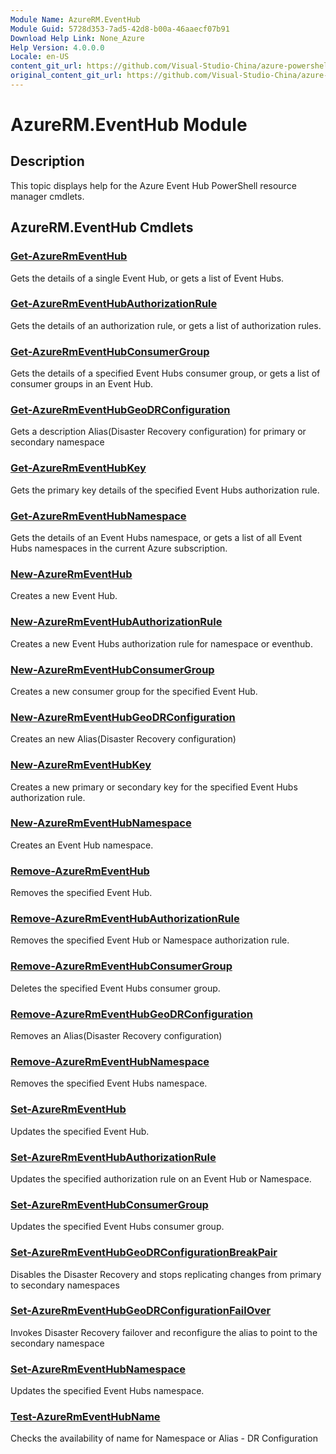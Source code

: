 ```yaml
---
Module Name: AzureRM.EventHub
Module Guid: 5728d353-7ad5-42d8-b00a-46aaecf07b91
Download Help Link: None_Azure
Help Version: 4.0.0.0
Locale: en-US
content_git_url: https://github.com/Visual-Studio-China/azure-powershell/blob/preview/src/ResourceManager/EventHub/Commands.EventHub/help/AzureRM.EventHub.md
original_content_git_url: https://github.com/Visual-Studio-China/azure-powershell/blob/preview/src/ResourceManager/EventHub/Commands.EventHub/help/AzureRM.EventHub.md
---
```


# AzureRM.EventHub Module
## Description
This topic displays help for the Azure Event Hub PowerShell resource manager cmdlets.

## AzureRM.EventHub Cmdlets
### [Get-AzureRmEventHub](Get-AzureRmEventHub.md)
Gets the details of a single Event Hub, or gets a list of Event Hubs.

### [Get-AzureRmEventHubAuthorizationRule](Get-AzureRmEventHubAuthorizationRule.md)
Gets the details of an authorization rule, or gets a list of authorization rules.

### [Get-AzureRmEventHubConsumerGroup](Get-AzureRmEventHubConsumerGroup.md)
Gets the details of a specified Event Hubs consumer group, or gets a list of consumer groups in an Event Hub.

### [Get-AzureRmEventHubGeoDRConfiguration](Get-AzureRmEventHubGeoDRConfiguration.md)
Gets a description Alias(Disaster Recovery configuration) for primary or secondary namespace

### [Get-AzureRmEventHubKey](Get-AzureRmEventHubKey.md)
Gets the primary key details of the specified Event Hubs authorization rule.

### [Get-AzureRmEventHubNamespace](Get-AzureRmEventHubNamespace.md)
Gets the details of an Event Hubs namespace, or gets a list of all Event Hubs namespaces in the current Azure subscription.

### [New-AzureRmEventHub](New-AzureRmEventHub.md)
Creates a new Event Hub.

### [New-AzureRmEventHubAuthorizationRule](New-AzureRmEventHubAuthorizationRule.md)
Creates a new Event Hubs authorization rule for namespace or eventhub.

### [New-AzureRmEventHubConsumerGroup](New-AzureRmEventHubConsumerGroup.md)
Creates a new consumer group for the specified Event Hub.

### [New-AzureRmEventHubGeoDRConfiguration](New-AzureRmEventHubGeoDRConfiguration.md)
Creates an new Alias(Disaster Recovery configuration)

### [New-AzureRmEventHubKey](New-AzureRmEventHubKey.md)
Creates a new primary or secondary key for the specified Event Hubs authorization rule.

### [New-AzureRmEventHubNamespace](New-AzureRmEventHubNamespace.md)
Creates an Event Hub namespace.

### [Remove-AzureRmEventHub](Remove-AzureRmEventHub.md)
Removes the specified Event Hub.

### [Remove-AzureRmEventHubAuthorizationRule](Remove-AzureRmEventHubAuthorizationRule.md)
Removes the specified Event Hub or Namespace authorization rule.

### [Remove-AzureRmEventHubConsumerGroup](Remove-AzureRmEventHubConsumerGroup.md)
Deletes the specified Event Hubs consumer group.

### [Remove-AzureRmEventHubGeoDRConfiguration](Remove-AzureRmEventHubGeoDRConfiguration.md)
Removes an Alias(Disaster Recovery configuration)

### [Remove-AzureRmEventHubNamespace](Remove-AzureRmEventHubNamespace.md)
Removes the specified Event Hubs namespace.

### [Set-AzureRmEventHub](Set-AzureRmEventHub.md)
Updates the specified Event Hub.

### [Set-AzureRmEventHubAuthorizationRule](Set-AzureRmEventHubAuthorizationRule.md)
Updates the specified authorization rule on an Event Hub or Namespace.

### [Set-AzureRmEventHubConsumerGroup](Set-AzureRmEventHubConsumerGroup.md)
Updates the specified Event Hubs consumer group.

### [Set-AzureRmEventHubGeoDRConfigurationBreakPair](Set-AzureRmEventHubGeoDRConfigurationBreakPair.md)
Disables the Disaster Recovery and stops replicating changes from primary to secondary namespaces

### [Set-AzureRmEventHubGeoDRConfigurationFailOver](Set-AzureRmEventHubGeoDRConfigurationFailOver.md)
Invokes Disaster Recovery failover and reconfigure the alias to point to the secondary namespace

### [Set-AzureRmEventHubNamespace](Set-AzureRmEventHubNamespace.md)
Updates the specified Event Hubs namespace.

### [Test-AzureRmEventHubName](Test-AzureRmEventHubName.md)
Checks the availability of name for Namespace or Alias - DR Configuration
